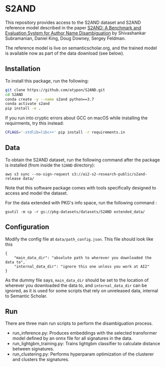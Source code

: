 # S2AND
This repository provides access to the S2AND dataset and S2AND reference model described in the paper [S2AND: A Benchmark and Evaluation System for Author Name Disambiguation](https://api.semanticscholar.org/CorpusID:232233421) by Shivashankar Subramanian, Daniel King, Doug Downey, Sergey Feldman.

The reference model is live on semanticscholar.org, and the trained model is available now as part of the data download (see below).

## Installation
To install this package, run the following:

```bash
git clone https://github.com/atypon/S2AND.git
cd S2AND
conda create -y --name s2and python==3.7
conda activate s2and
pip install -e .
```

If you run into cryptic errors about GCC on macOS while installing the requirments, try this instead:
```bash
CFLAGS='-stdlib=libc++' pip install -r requirements.in
```

## Data 
To obtain the S2AND dataset, run the following command after the package is installed (from inside the `S2AND` directory):  

`aws s3 sync --no-sign-request s3://ai2-s2-research-public/s2and-release data/`

Note that this software package comes with tools specifically designed to access and model the dataset.

For the data extended with PKG's info space, run the following command :

`gsutil -m cp -r gs://pkg-datasets/datasets/S2AND extended_data/`

## Configuration
Modify the config file at `data/path_config.json`. This file should look like this
```
{
    "main_data_dir": "absolute path to wherever you downloaded the data to",
    "internal_data_dir": "ignore this one unless you work at AI2"
}
```
As the dummy file says, `main_data_dir` should be set to the location of wherever you downloaded the data to, and
`internal_data_dir` can be ignored, as it is used for some scripts that rely on unreleased data, internal to Semantic Scholar.

## Run

There are three main run scripts to perform the disambiguation process.

  * run_inference.py: Produces embeddings with the selected transformer model defined by an onnx file for all signatures in the data.
  * run_lightgbm_training.py: Trains lightgbm classifier to calculate distance between signatures.
  * run_clustering.py: Performs hyperparam optimization of the clusterer and clusters the signatures.
